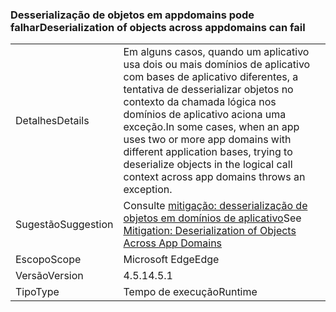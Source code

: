 ### <a name="deserialization-of-objects-across-appdomains-can-fail"></a><span data-ttu-id="0279d-101">Desserialização de objetos em appdomains pode falhar</span><span class="sxs-lookup"><span data-stu-id="0279d-101">Deserialization of objects across appdomains can fail</span></span>

|   |   |
|---|---|
|<span data-ttu-id="0279d-102">Detalhes</span><span class="sxs-lookup"><span data-stu-id="0279d-102">Details</span></span>|<span data-ttu-id="0279d-103">Em alguns casos, quando um aplicativo usa dois ou mais domínios de aplicativo com bases de aplicativo diferentes, a tentativa de desserializar objetos no contexto da chamada lógica nos domínios de aplicativo aciona uma exceção.</span><span class="sxs-lookup"><span data-stu-id="0279d-103">In some cases, when an app uses two or more app domains with different application bases, trying to deserialize objects in the logical call context across app domains throws an exception.</span></span>|
|<span data-ttu-id="0279d-104">Sugestão</span><span class="sxs-lookup"><span data-stu-id="0279d-104">Suggestion</span></span>|<span data-ttu-id="0279d-105">Consulte [mitigação: desserialização de objetos em domínios de aplicativo](~/docs/framework/migration-guide/mitigation-deserialization-of-objects-across-app-domains.md)</span><span class="sxs-lookup"><span data-stu-id="0279d-105">See [Mitigation: Deserialization of Objects Across App Domains](~/docs/framework/migration-guide/mitigation-deserialization-of-objects-across-app-domains.md)</span></span>|
|<span data-ttu-id="0279d-106">Escopo</span><span class="sxs-lookup"><span data-stu-id="0279d-106">Scope</span></span>|<span data-ttu-id="0279d-107">Microsoft Edge</span><span class="sxs-lookup"><span data-stu-id="0279d-107">Edge</span></span>|
|<span data-ttu-id="0279d-108">Versão</span><span class="sxs-lookup"><span data-stu-id="0279d-108">Version</span></span>|<span data-ttu-id="0279d-109">4.5.1</span><span class="sxs-lookup"><span data-stu-id="0279d-109">4.5.1</span></span>|
|<span data-ttu-id="0279d-110">Tipo</span><span class="sxs-lookup"><span data-stu-id="0279d-110">Type</span></span>|<span data-ttu-id="0279d-111">Tempo de execução</span><span class="sxs-lookup"><span data-stu-id="0279d-111">Runtime</span></span>|

